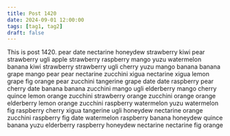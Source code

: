 ```yaml
---
title: Post 1420
date: 2024-09-01 12:00:00
tags: [tag1, tag2]
draft: false
---
```

This is post 1420.
pear
date
nectarine
honeydew
strawberry
kiwi
pear
strawberry
ugli
apple
strawberry
raspberry
mango
yuzu
watermelon
banana
kiwi
strawberry
strawberry
ugli
cherry
yuzu
mango
banana
banana
grape
mango
pear
pear
nectarine
zucchini
xigua
nectarine
xigua
lemon
grape
fig
orange
pear
zucchini
tangerine
grape
date
date
raspberry
pear
cherry
date
banana
banana
zucchini
mango
ugli
elderberry
mango
cherry
quince
lemon
orange
zucchini
strawberry
orange
zucchini
orange
orange
elderberry
lemon
orange
zucchini
raspberry
watermelon
yuzu
watermelon
fig
raspberry
cherry
xigua
tangerine
ugli
honeydew
nectarine
orange
zucchini
raspberry
fig
date
watermelon
raspberry
banana
honeydew
quince
banana
yuzu
elderberry
raspberry
honeydew
nectarine
nectarine
fig
orange
